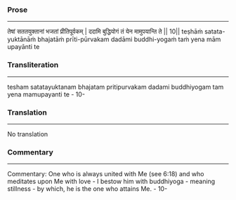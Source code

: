 ### Prose 
 --- 
तेषां सततयुक्तानां भजतां प्रीतिपूर्वकम् |
ददामि बुद्धियोगं तं येन मामुपयान्ति ते || 10||
teṣhāṁ satata-yuktānāṁ bhajatāṁ prīti-pūrvakam
dadāmi buddhi-yogaṁ taṁ yena mām upayānti te

### Transliteration 
 --- 
tesham satatayuktanam bhajatam pritipurvakam dadami buddhiyogam tam yena mamupayanti te - 10-

### Translation 
 --- 
No translation

### Commentary 
 --- 
Commentary: One who is always united with Me (see 6:18) and who meditates upon Me with love - I bestow him with buddhiyoga - meaning stillness - by which, he is the one who attains Me. - 10-